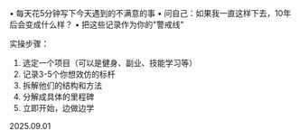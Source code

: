 • 每天花5分钟写下今天遇到的不满意的事
• 问自己：如果我一直这样下去，10年后会变成什么样？
• 把这些记录作为你的"警戒线"

实操步骤：
1. 选定一个项目（可以是健身、副业、技能学习等）
2. 记录3-5个你想效仿的标杆
3. 拆解他们的结构和方法
4. 分解成具体的里程碑
5. 立即开始，边做边学

2025.09.01
